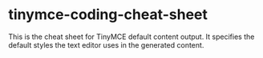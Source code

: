 # tinymce-coding-cheat-sheet
This is the cheat sheet for TinyMCE default content output. It specifies the default styles the text editor uses in the generated content.
